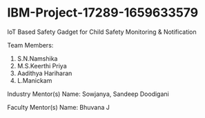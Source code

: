 # IBM-Project-17289-1659633579
IoT Based Safety Gadget for Child Safety Monitoring &amp; Notification

Team Members:

1. S.N.Namshika
2. M.S.Keerthi Priya
3. Aadithya Hariharan
4. L.Manickam

Industry Mentor(s) Name: Sowjanya, Sandeep Doodigani

Faculty Mentor(s) Name: Bhuvana J
